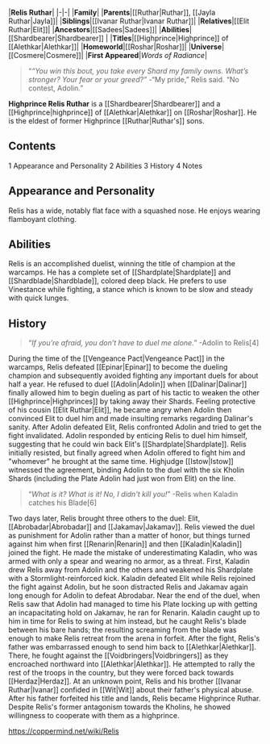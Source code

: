 |**Relis Ruthar**|
|-|-|
|**Family**|
|**Parents**|[[Ruthar\|Ruthar]], [[Jayla Ruthar\|Jayla]]|
|**Siblings**|[[Ivanar Ruthar\|Ivanar Ruthar]]|
|**Relatives**|[[Elit Ruthar\|Elit]]|
|**Ancestors**|[[Sadees\|Sadees]]|
|**Abilities**|[[Shardbearer\|Shardbearer]] |
|**Titles**|[[Highprince\|Highprince]] of [[Alethkar\|Alethkar]]|
|**Homeworld**|[[Roshar\|Roshar]]|
|**Universe**|[[Cosmere\|Cosmere]]|
|**First Appeared**|*Words of Radiance*|

>“*“You win this bout, you take every Shard my family owns. What’s stronger? Your fear or your greed?”*
\-“My pride,” Relis said. “No contest, Adolin.”


**Highprince Relis Ruthar** is a [[Shardbearer\|Shardbearer]] and a [[Highprince\|highprince]] of [[Alethkar\|Alethkar]] on [[Roshar\|Roshar]]. He is the eldest of former Highprince [[Ruthar\|Ruthar's]] sons.

## Contents

1 Appearance and Personality
2 Abilities
3 History
4 Notes


## Appearance and Personality
Relis has a wide, notably flat face with a squashed nose. He enjoys wearing flamboyant clothing.

## Abilities
Relis is an accomplished duelist, winning the title of champion at the warcamps. He has a complete set of [[Shardplate\|Shardplate]] and [[Shardblade\|Shardblade]], colored deep black. He prefers to use Vinestance while fighting, a stance which is known to be slow and steady with quick lunges.

## History
>“*If you’re afraid, you don’t have to duel me alone.*”
\-Adolin to Relis[4]


During the time of the [[Vengeance Pact\|Vengeance Pact]] in the warcamps, Relis defeated [[Epinar\|Epinar]] to become the dueling champion and subsequently avoided fighting any important duels for about half a year. He refused to duel [[Adolin\|Adolin]] when [[Dalinar\|Dalinar]] finally allowed him to begin dueling as part of his tactic to weaken the other [[Highprince\|Highprinces]] by taking away their Shards. Feeling protective of his cousin [[Elit Ruthar\|Elit]], he became angry when Adolin then convinced Elit to duel him and made insulting remarks regarding Dalinar's sanity. After Adolin defeated Elit, Relis confronted Adolin and tried to get the fight invalidated. Adolin responded by enticing Relis to duel him himself, suggesting that he could win back Elit's [[Shardplate\|Shardplate]]. Relis initially resisted, but finally agreed when Adolin offered to fight him and "whomever" he brought at the same time. Highjudge [[Istow\|Istow]] witnessed the agreement, binding Adolin to the duel with the six Kholin Shards (including the Plate Adolin had just won from Elit) on the line.

>“*What is it? What is it! No, I didn't kill you!*”
\-Relis when Kaladin catches his Blade[6]

Two days later, Relis brought three others to the duel: Elit, [[Abrobadar\|Abrobadar]] and [[Jakamav\|Jakamav]]. Relis viewed the duel as punishment for Adolin rather than a matter of honor, but things turned against him when first [[Renarin\|Renarin]] and then [[Kaladin\|Kaladin]] joined the fight. He made the mistake of underestimating Kaladin, who was armed with only a spear and wearing no armor, as a threat. First, Kaladin drew Relis away from Adolin and the others and weakened his Shardplate with a Stormlight-reinforced kick. Kaladin defeated Elit while Relis rejoined the fight against Adolin, but he soon distracted Relis and Jakamav again long enough for Adolin to defeat Abrodabar. Near the end of the duel, when Relis saw that Adolin had managed to time his Plate locking up with getting an incapacitating hold on Jakamav, he ran for Renarin. Kaladin caught up to him in time for Relis to swing at him instead, but he caught Relis's blade between his bare hands; the resulting screaming from the blade was enough to make Relis retreat from the arena in forfeit.
After the fight, Relis's father was embarrassed enough to send him back to [[Alethkar\|Alethkar]]. There, he fought against the [[Voidbringers\|Voidbringers]] as they encroached northward into [[Alethkar\|Alethkar]]. He attempted to rally the rest of the troops in the country, but they were forced back towards [[Herdaz\|Herdaz]].
At an unknown point, Relis and his brother [[Ivanar Ruthar\|Ivanar]] confided in [[Wit\|Wit]] about their father's physical abuse. After his father forfeited his title and lands, Relis became Highprince Ruthar. Despite Relis's former antagonism towards the Kholins, he showed willingness to cooperate with them as a highprince.



https://coppermind.net/wiki/Relis